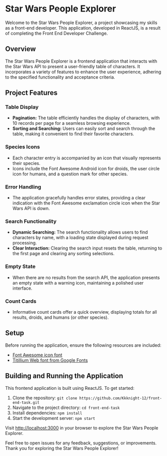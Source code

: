 # Star Wars People Explorer

Welcome to the Star Wars People Explorer, a project showcasing my skills as a front-end developer. This application, developed in ReactJS, is a result of completing the Front End Developer Challenge.

## Overview

The Star Wars People Explorer is a frontend application that interacts with the Star Wars API to present a user-friendly table of characters. It incorporates a variety of features to enhance the user experience, adhering to the specified functionality and acceptance criteria.

## Project Features

### Table Display

- **Pagination:** The table efficiently handles the display of characters, with 10 records per page for a seamless browsing experience.
- **Sorting and Searching:** Users can easily sort and search through the table, making it convenient to find their favorite characters.

### Species Icons

- Each character entry is accompanied by an icon that visually represents their species.
- Icons include the Font Awesome Android icon for droids, the user circle icon for humans, and a question mark for other species.

### Error Handling

- The application gracefully handles error states, providing a clear indication with the Font Awesome exclamation circle icon when the Star Wars API is down.

### Search Functionality

- **Dynamic Searching:** The search functionality allows users to find characters by name, with a loading state displayed during request processing.
- **Clear Interaction:** Clearing the search input resets the table, returning to the first page and clearing any sorting selections.

### Empty State

- When there are no results from the search API, the application presents an empty state with a warning icon, maintaining a polished user interface.

### Count Cards

- Informative count cards offer a quick overview, displaying totals for all results, droids, and humans (or other species).

## Setup

Before running the application, ensure the following resources are included:

- [Font Awesome icon font](https://cdnjs.cloudflare.com/ajax/libs/font-awesome/4.7.0/css/font-awesome.min.css)
- [Titillium Web font from Google Fonts](https://fonts.googleapis.com/css?family=Titillium+Web:200,600)

## Building and Running the Application

This frontend application is built using ReactJS. To get started:

1. Clone the repository: `git clone https://github.com/Kkknight-12/front-end-task.git`
2. Navigate to the project directory: `cd front-end-task`
3. Install dependencies: `npm install`
4. Start the development server: `npm start`

Visit [http://localhost:3000](http://localhost:3000) in your browser to explore the Star Wars People Explorer.

Feel free to open issues for any feedback, suggestions, or improvements. Thank you for exploring the Star Wars People Explorer!
